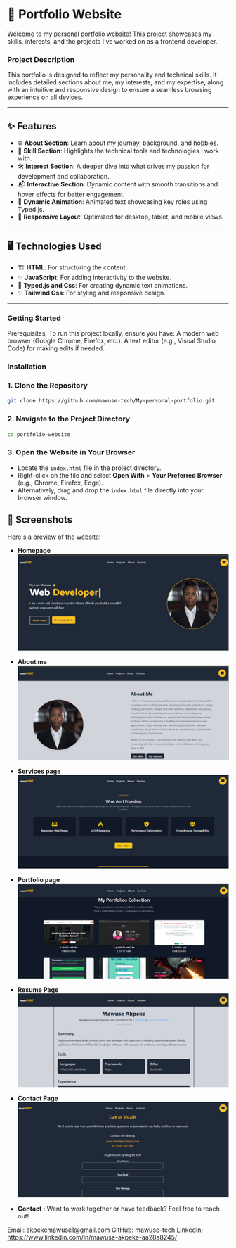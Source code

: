 # 🌟 Portfolio Website  
Welcome to my personal portfolio website! This project showcases my skills, interests, and the projects I've worked on as a frontend developer.

### Project Description
This portfolio is designed to reflect my personality and technical skills. It includes detailed sections about me, my interests, and my expertise, along with an intuitive and responsive design to ensure a seamless browsing experience on all devices.

---

## ✨ Features  

- 🌐 **About Section**: Learn about my journey, background, and hobbies. 
- 💼 **Skill Section**: Highlights the technical tools and technologies I work with.
- 🛠️ **Interest Section**: A deeper dive into what drives my passion for development and collaboration..  
- 📬 **Interactive Section**: Dynamic content with smooth transitions and hover effects for better engagement.
- 📱 **Dynamic Animation**: Animated text showcasing key roles using Typed.js. 
- 📱 **Responsive Layout**: Optimized for desktop, tablet, and mobile views.

---
## 🖥️ Technologies Used  

- 🏗️ **HTML**: For structuring the content.  
- ✨ **JavaScript**: For adding interactivity to the website.  
- 🚀  **Typed.js and Css**: For creating dynamic text animations.
- ✨  **Tailwind Css**: For styling and responsive design.

---

### Getting Started
Prerequisites;
To run this project locally, ensure you have:
A modern web browser (Google Chrome, Firefox, etc.).
A text editor (e.g., Visual Studio Code) for making edits if needed.

### Installation
### 1. Clone the Repository  
```bash  
git clone https://github.com/mawuse-tech/My-personal-portfolio.git  
```
### 2. Navigate to the Project Directory  
```bash  
cd portfolio-website  
```
### 3. Open the Website in Your Browser  
- Locate the `index.html` file in the project directory.  
- Right-click on the file and select **Open With** > **Your Preferred Browser** (e.g., Chrome, Firefox, Edge).  
- Alternatively, drag and drop the `index.html` file directly into your browser window.  

## 📸 Screenshots  

Here's a preview of the website!  

- **Homepage** 
![Homepage Screenshot](assets/images/r1.png)  

- **About me** 
![About me Page Screenshot](assets/images/r2.png) 

- **Services page** 
![Services Page Screenshot](assets/images/r3.png)  

- **Portfolio page** 
![portfolio Page Screenshot](assets/images/r4.png) 

- **Resume Page** 
![Resume Page Screenshot](assets/images/r5.png) 

- **Contact Page** 
![Contact Page Screenshot](assets/images/r6.png) 

- **Contact** :
Want to work together or have feedback? Feel free to reach out!

Email: akpekemawuse1@gmail.com
GitHub: mawuse-tech
LinkedIn: https://www.linkedin.com/in/mawuse-akpeke-aa28a8245/


  
































